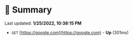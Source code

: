 # 📖 Summary
Last updated: **1/25/2022, 10:38:15 PM**

- `GET` [https://google.com](https://google.com) - **Up** (301ms)
